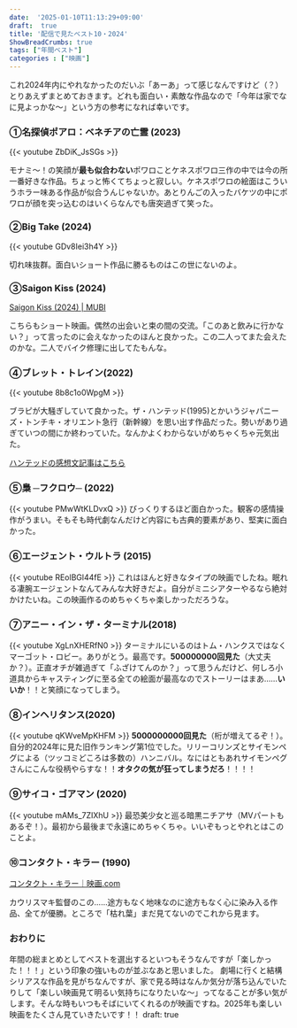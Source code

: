 ```yaml
---
date:  '2025-01-10T11:13:29+09:00'
draft:  true
title: '配信で見たベスト10・2024'
ShowBreadCrumbs: true
tags: ["年間ベスト"]
categories : ["映画"]
---
```


これ2024年内にやれなかったのだいぶ「あーあ」って感じなんですけど（？）とりあえずまとめておきます。どれも面白い・素敵な作品なので「今年は家でなに見よっかな〜」という方の参考になれば幸いです。


### ①名探偵ポアロ：ベネチアの亡霊 (2023)

{{< youtube ZbDiK_JsSGs >}}


モナミ〜！の笑顔が**最も似合わない**ポワロことケネスポワロ三作の中では今の所一番好きな作品。ちょっと怖くてちょっと寂しい。ケネスポワロの絵面はこういうホラー味ある作品が似合うんじゃないか。あとりんごの入ったバケツの中にポワロが顔を突っ込むのはいくらなんでも唐突過ぎて笑った。

### ②Big Take (2024)

{{< youtube GDv8Iei3h4Y >}}

切れ味抜群。面白いショート作品に勝るものはこの世にないのよ。

### ③Saigon Kiss (2024)
[Saigon Kiss (2024) | MUBI](https://mubi.com/en/jp/films/saigon-kiss)

こちらもショート映画。偶然の出会いと束の間の交流。「このあと飲みに行かない？」って言ったのに会えなかったのほんと良かった。この二人ってまた会えたのかな。二人でバイク修理に出してたもんな。

### ④ブレット・トレイン(2022)
{{< youtube 8b8c1o0WpgM >}}

ブラピが大騒ぎしていて良かった。ザ・ハンテッド(1995)とかいうジャパニーズ・トンチキ・オリエント急行（新幹線）を思い出す作品だった。勢いがあり過ぎていつの間にか終わっていた。なんかよくわからないがめちゃくちゃ元気出た。

[ハンテッドの感想文記事はこちら](https://wthblog.netlify.app/posts/th/)

### ⑤梟 ─フクロウ─ (2022)
{{< youtube PMwWtKLDvxQ >}}
びっくりするほど面白かった。観客の感情操作がうまい。そもそも時代劇なんだけど内容にも古典的要素があり、堅実に面白かった。

### ⑥エージェント・ウルトラ (2015)
{{< youtube REolBGl44fE >}}
これはほんと好きなタイプの映画でしたね。眠れる凄腕エージェントなんてみんな大好きだよ。自分がミニシアターやるなら絶対かけたいね。この映画作るのめちゃくちゃ楽しかっただろうな。

### ⑦アニー・イン・ザ・ターミナル(2018)
{{< youtube XgLnXHERfN0 >}}
ターミナルにいるのはトム・ハンクスではなくマーゴット・ロビー。ありがとう。最高です。**500000000回見た**（大丈夫か？）。正直オチが雑過ぎて「ふざけてんのか？」って思うんだけど、何しろ小道具からキャスティングに至る全ての絵面が最高なのでストーリーはまあ……**いいか**！！と笑顔になってしまう。

### ⑧インヘリタンス(2020)
{{< youtube qKWveMpKHFM >}}
**5000000000回見た**（桁が増えてるぞ！）。自分的2024年に見た旧作ランキング第1位でした。リリーコリンズとサイモンペグによる（ツッコミどころは多数の）ハンニバル。なにはともあれサイモンペグさんにこんな役柄やらすな！！**オタクの気が狂ってしまうだろ**！！！！

### ⑨サイコ・ゴアマン (2020)
{{< youtube mAMs_7ZIXhU >}}
最恐美少女と巡る暗黒ニチアサ（MVパートもあるぞ！）。最初から最後まで永遠にめちゃくちゃ。いいぞもっとやれとはこのことよ。


### ⑩コンタクト・キラー (1990)
[コンタクト・キラー｜映画.com](https://eiga.com/movie/12299/)


カウリスマキ監督のこの……途方もなく地味なのに途方もなく心に染み入る作品、全てが優勝。ところで「枯れ葉」まだ見てないのでこれから見ます。


### おわりに
年間の総まとめとしてベストを選出するといつもそうなんですが「楽しかった！！！」という印象の強いものが並ぶなあと思いました。
劇場に行くと結構シリアスな作品を見がちなんですが、家で見る時はなんか気分が落ち込んでいたりして「楽しい映画見て明るい気持ちになりたいな〜」ってなることが多い気がします。そんな時もいつもそばにいてくれるのが映画ですね。2025年も楽しい映画をたくさん見ていきたいです！！
draft: true
